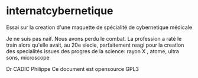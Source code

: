 # internatcybernetique
Essai sur la creation d'une maquette de spécialité de cybernetique médicale

Je ne suis pas naif. Nous avons perdu le combat.
La profession a raté le train alors qu'elle avait, au 20e siecle, parfaitement
reagi pour la creation des specialités issues des progres de la science: rayon X , atome, ultra sons, microscope

Dr CADIC Philippe
Ce document est opensource GPL3

